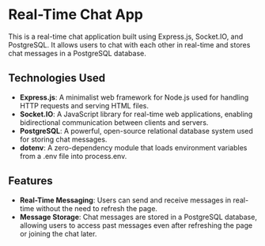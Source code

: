 # Real-Time Chat App

This is a real-time chat application built using Express.js, Socket.IO, and PostgreSQL. It allows users to chat with each other in real-time and stores chat messages in a PostgreSQL database.

## Technologies Used

- **Express.js**: A minimalist web framework for Node.js used for handling HTTP requests and serving HTML files.
- **Socket.IO**: A JavaScript library for real-time web applications, enabling bidirectional communication between clients and servers.
- **PostgreSQL**: A powerful, open-source relational database system used for storing chat messages.
- **dotenv**: A zero-dependency module that loads environment variables from a .env file into process.env.

## Features

- **Real-Time Messaging**: Users can send and receive messages in real-time without the need to refresh the page.
- **Message Storage**: Chat messages are stored in a PostgreSQL database, allowing users to access past messages even after refreshing the page or joining the chat later.

